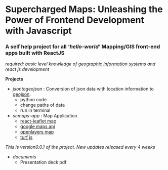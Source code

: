 
# Supercharged Maps: Unleashing the Power of Frontend Development with Javascript

### A self help project for all *'hello-world'* Mapping/GIS front-end apps built with ReactJS

*required: basic level knowledge of [geographic information systems](https://www.esri.com/en-us/what-is-gis/overview) and react js development*

**Projects**
- *jsontogeojson* : Conversion of json data with location information to [geojson](https://geojson.org/).
    - python code
    - change paths of data
    - run in terminal
- *scmaps-app* : Map Application
    - [react-leaflet map](https://www.npmjs.com/package/react-leaflet)
    - [google maps api](https://www.npmjs.com/package/@react-google-maps/api)
    - [openlayers map](https://www.npmjs.com/package/ol)
    - [turf js](https://www.npmjs.com/package/@turf/turf)




*This is version0.0.1 of the project. New updates released every 4 weeks*


- *documents*
    - Presentation deck pdf


